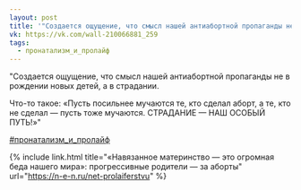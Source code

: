 ```yaml
---
layout: post
title: '"Создается ощущение, что смысл нашей антиабортной пропаганды не в рождении новых детей, а в страдании"'
vk: https://vk.com/wall-210066881_259
tags:
  - пронатализм_и_пролайф
---
```

"Создается ощущение, что смысл нашей антиабортной пропаганды не в рождении новых детей, а в страдании.

Что-то такое: «Пусть посильнее мучаются те, кто сделал аборт, а те, кто не сделал — пусть тоже мучаются. СТРАДАНИЕ — НАШ ОСОБЫЙ ПУТЬ!»"

[#пронатализм_и_пролайф](poisk.html#пронатализм_и_пролайф)

{% include link.html title="«Навязанное материнство — это огромная беда нашего мира»: прогрессивные родители — за аборты" url="https://n-e-n.ru/net-prolaiferstvu" %}
